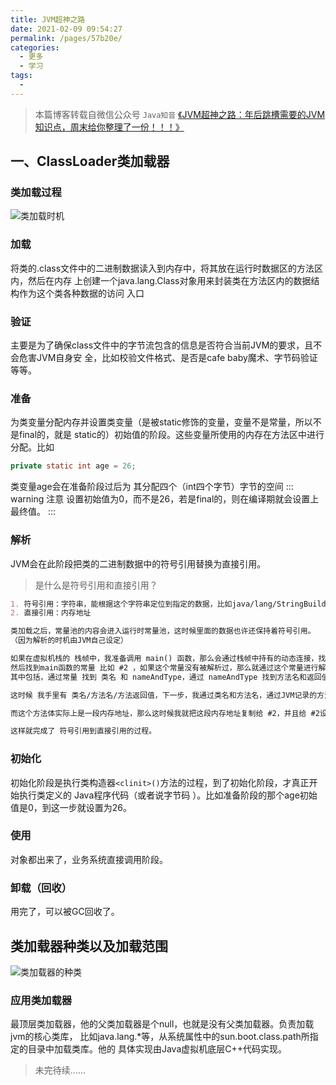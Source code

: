 ```yaml
---
title: JVM超神之路
date: 2021-02-09 09:54:27
permalink: /pages/57b20e/
categories:
  - 更多
  - 学习
tags:
  -
---
```


> 本篇博客转载自微信公众号 `Java知音` [《JVM超神之路：年后跳槽需要的JVM知识点，周末给你整理了一份！！！》](https://mp.weixin.qq.com/s/bNrAtqMKZPX5Uk1WRF5wPw)

## 一、ClassLoader类加载器
### 类加载过程
![类加载时机](https://img.whalenas.com:283/image/20210209095926.png)

### 加载
将类的.class文件中的二进制数据读入到内存中，将其放在运行时数据区的方法区内，然后在内存
上创建一个java.lang.Class对象用来封装类在方法区内的数据结构作为这个类各种数据的访问
入口

### 验证
主要是为了确保class文件中的字节流包含的信息是否符合当前JVM的要求，且不会危害JVM自身安
全，比如校验文件格式、是否是cafe baby魔术、字节码验证等等。

### 准备
为类变量分配内存并设置类变量（是被static修饰的变量，变量不是常量，所以不是final的，就是
static的）初始值的阶段。这些变量所使用的内存在方法区中进行分配。比如
```java
private static int age = 26;
```
类变量age会在准备阶段过后为 其分配四个（int四个字节）字节的空间
::: warning 注意
设置初始值为0，而不是26，若是final的，则在编译期就会设置上最终值。
:::

### 解析
JVM会在此阶段把类的二进制数据中的符号引用替换为直接引用。
> 是什么是符号引用和直接引用？
```md
1. 符号引用：字符串，能根据这个字符串定位到指定的数据，比如java/lang/StringBuilder
2. 直接引用：内存地址

类加载之后，常量池的内容会进入运行时常量池，这时候里面的数据也许还保持着符号引用。
（因为解析的时机由JVM自己设定）

如果在虚拟机栈的 栈帧中，我准备调用 main() 函数，那么会通过栈帧中持有的动态连接，找到运行时常量池，
然后找到main函数的常量 比如 #2 ，如果这个常量没有被解析过，那么就通过这个常量进行解析过程，
其中包括，通过常量 找到 类名 和 nameAndType，通过 nameAndType 找到方法名和返回值。

这时候 我手里有 类名/方法名/方法返回值，下一步，我通过类名和方法名，通过JVM记录的方法列表，找到对应的方法体。

而这个方法体实际上是一段内存地址，那么这时候我就把这段内存地址复制给 #2，并且给 #2设定一个已经解析的 flag。

这样就完成了 符号引用到直接引用的过程。
```

### 初始化
初始化阶段是执行类构造器`<clinit>()`方法的过程，到了初始化阶段，才真正开始执行类定义的
Java程序代码（或者说字节码 ）。比如准备阶段的那个age初始值是0，到这一步就设置为26。

### 使用
对象都出来了，业务系统直接调用阶段。

### 卸载（回收）
用完了，可以被GC回收了。

## 类加载器种类以及加载范围
![类加载器的种类](https://img.whalenas.com:283/image/20210209102439.png)

### 应用类加载器
最顶层类加载器，他的父类加载器是个null，也就是没有父类加载器。负责加载jvm的核心类库，
比如java.lang.*等，从系统属性中的sun.boot.class.path所指定的目录中加载类库。他的
具体实现由Java虚拟机底层C++代码实现。

> 未完待续……
